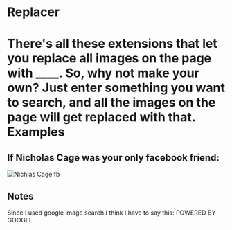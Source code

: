 Replacer
=========

There's all these extensions that let you replace all images on the page with ____. So, why not make your own? Just enter
something you want to search, and all the images on the page will get replaced with that.
<br>
Examples
==========

If Nicholas Cage was your only facebook friend:
-----

![Nichlas Cage fb](http://i.imgur.com/RSewmaJ.png "Nicholas Cage Facebook")
<br>


Notes
----
Since I used google image search I think I have to say this:
POWERED BY GOOGLE
